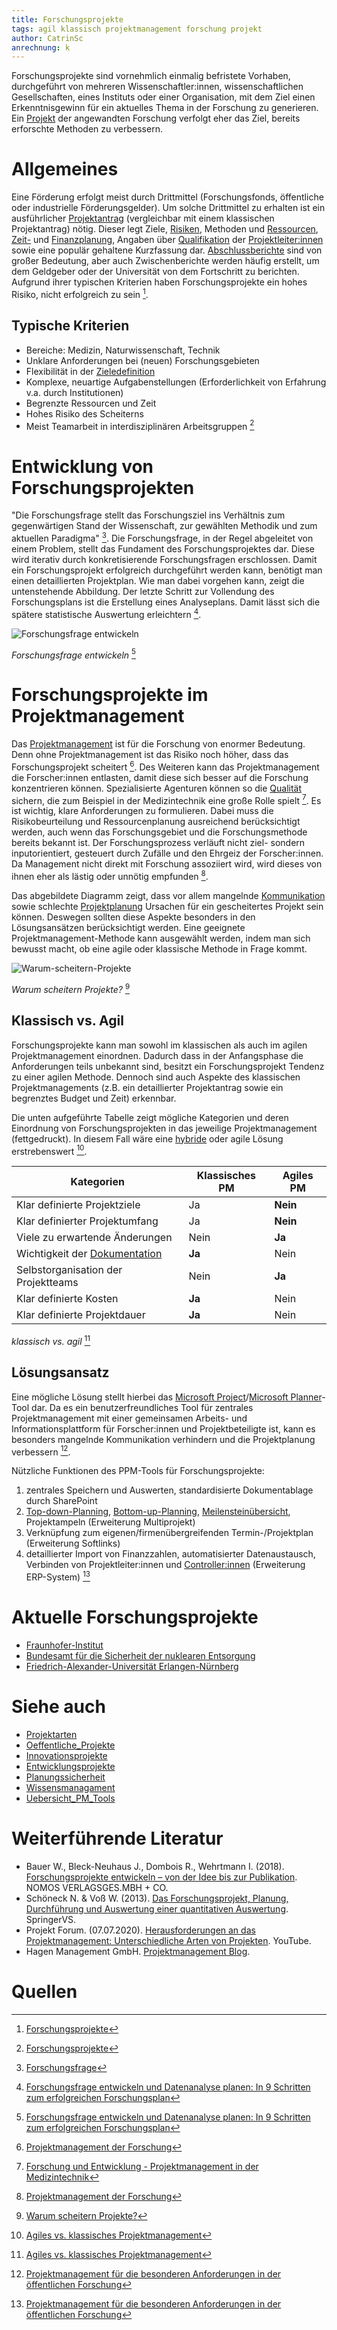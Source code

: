 ```yaml
---
title: Forschungsprojekte
tags: agil klassisch projektmanagement forschung projekt
author: CatrinSc
anrechnung: k
---
```

Forschungsprojekte sind vornehmlich einmalig befristete Vorhaben, durchgeführt von mehreren Wissenschaftler:innen, wissenschaftlichen Gesellschaften, eines Instituts oder einer Organisation, mit dem Ziel einen Erkenntnisgewinn für ein aktuelles Thema in der Forschung zu generieren. Ein [Projekt](Projekt.md) der angewandten Forschung verfolgt eher das Ziel, bereits erforschte Methoden zu verbessern.

# Allgemeines
Eine Förderung erfolgt meist durch Drittmittel (Forschungsfonds, öffentliche oder industrielle Förderungsgelder). Um solche Drittmittel zu erhalten ist ein ausführlicher [Projektantrag](Projektantrag.md) (vergleichbar mit einem klassischen Projektantrag) nötig. Dieser legt Ziele, [Risiken](Risikomanagement.md), Methoden und [Ressourcen](Ressourcenplanung.md), [Zeit-](Zeitplanung.md) und [Finanzplanung](Kostenplanung.md), Angaben über [Qualifikation](Faehigkeiten_Projektleiter.md) der [Projektleiter:innen](Projektleiter.md) sowie eine populär gehaltene Kurzfassung dar. [Abschlussberichte](Projektabschlussbericht.md) sind von großer Bedeutung, aber auch Zwischenberichte werden häufig erstellt, um dem Geldgeber oder der Universität von dem Fortschritt zu berichten. Aufgrund ihrer typischen Kriterien haben Forschungsprojekte ein hohes Risiko, nicht erfolgreich zu sein [^1].

## Typische Kriterien
* Bereiche: Medizin, Naturwissenschaft, Technik 
* Unklare Anforderungen bei (neuen) Forschungsgebieten
* Flexibilität in der [Zieledefinition](Ziel_Planung.md)
* Komplexe, neuartige Aufgabenstellungen (Erforderlichkeit von Erfahrung v.a. durch Institutionen) 
* Begrenzte Ressourcen und Zeit
* Hohes Risiko des Scheiterns
* Meist Teamarbeit in interdisziplinären Arbeitsgruppen [^1]

# Entwicklung von Forschungsprojekten
"Die Forschungsfrage stellt das Forschungsziel ins Verhältnis zum gegenwärtigen Stand der Wissenschaft, zur gewählten Methodik und zum aktuellen Paradigma" [^8]. Die Forschungsfrage, in der Regel abgeleitet von einem Problem, stellt das Fundament des Forschungsprojektes dar. Diese wird iterativ durch konkretisierende Forschungsfragen erschlossen. Damit ein Forschungsprojekt erfolgreich durchgeführt werden kann, benötigt man einen detaillierten Projektplan. Wie man dabei vorgehen kann, zeigt die untenstehende Abbildung. Der letzte Schritt zur Vollendung des Forschungsplans ist die Erstellung eines Analyseplans. Damit lässt sich die spätere statistische Auswertung erleichtern [^7].


![Forschungsfrage entwickeln](Forschungsprojekte/Forschungsfrage-entwickeln.jpg)

*Forschungsfrage entwickeln* [^7]

# Forschungsprojekte im Projektmanagement
Das [Projektmanagement](Projektmanagement.md) ist für die Forschung von enormer Bedeutung. Denn ohne Projektmanagement ist das Risiko noch höher, dass das Forschungsprojekt scheitert [^2]. Des Weiteren kann das Projektmanagement die Forscher:innen entlasten, damit diese sich besser auf die Forschung konzentrieren können. Spezialisierte Agenturen können so die [Qualität](Qualitaetssicherung.md) sichern, die zum Beispiel in der Medizintechnik eine große Rolle spielt [^5].
Es ist wichtig, klare Anforderungen zu formulieren. Dabei muss die Risikobeurteilung und Ressourcenplanung ausreichend berücksichtigt werden, auch wenn das Forschungsgebiet und die Forschungsmethode bereits bekannt ist. Der Forschungsprozess verläuft nicht ziel- sondern inputorientiert, gesteuert durch Zufälle und den Ehrgeiz der Forscher:innen. Da Management nicht direkt mit Forschung assoziiert wird, wird dieses von ihnen eher als lästig oder unnötig empfunden [^2].

Das abgebildete Diagramm zeigt, dass vor allem mangelnde [Kommunikation](Projektkommunikation.md) sowie schlechte [Projektplanung](Projektplanung.md) Ursachen für ein gescheitertes Projekt sein können. Deswegen sollten diese Aspekte besonders in den Lösungsansätzen berücksichtigt werden. Eine geeignete Projektmanagement-Methode kann ausgewählt werden, indem man sich bewusst macht, ob eine agile oder klassische Methode in Frage kommt. 

![Warum-scheitern-Projekte](Forschungsprojekte/Warum-scheitern-Projekte.jpg)

*Warum scheitern Projekte?* [^6]


## Klassisch vs. Agil
Forschungsprojekte kann man sowohl im klassischen als auch im agilen Projektmanagement einordnen. Dadurch dass in der Anfangsphase die Anforderungen teils unbekannt sind, besitzt ein Forschungsprojekt Tendenz zu einer agilen Methode. Dennoch sind auch Aspekte des klassischen Projektmanagements (z.B. ein detaillierter Projektantrag sowie ein begrenztes Budget und Zeit) erkennbar. 

Die unten aufgeführte Tabelle zeigt mögliche Kategorien und deren Einordnung von Forschungsprojekten in das jeweilige Projektmanagement (fettgedruckt). In diesem Fall wäre eine [hybride](Hybrides_Projektmanagment.md) oder agile Lösung erstrebenswert [^3].


| Kategorien | Klassisches PM | Agiles PM |
| ------------- | ------------- | ------------- |
| Klar definierte Projektziele | Ja | **Nein**  |
| Klar definierter Projektumfang | Ja | **Nein** |
| Viele zu erwartende Änderungen | Nein | **Ja**  |
| Wichtigkeit der [Dokumentation](Projektdokumentation.md) | **Ja**  | Nein |
| Selbstorganisation der Projektteams | Nein  | **Ja** |
| Klar definierte Kosten | **Ja**  | Nein |
| Klar definierte Projektdauer | **Ja**  | Nein | 

*klassisch vs. agil* [^3]

## Lösungsansatz
Eine mögliche Lösung stellt hierbei das [Microsoft Project](Microsoft_Project_PM_Tool.md)/[Microsoft Planner](Microsoft_Planner_PM_Tool.md)-Tool dar. Da es ein benutzerfreundliches Tool für zentrales Projektmanagement mit einer gemeinsamen Arbeits- und Informationsplattform für Forscher:innen und Projektbeteiligte ist, kann es besonders mangelnde Kommunikation verhindern und die Projektplanung verbessern [^4]. 

Nützliche Funktionen des PPM-Tools für Forschungsprojekte:
1. zentrales Speichern und Auswerten, standardisierte Dokumentablage durch SharePoint
2. [Top-down-Planning](Top_Down_Planning.md), [Bottom-up-Planning](Bottom_Up_Planning.md), [Meilensteinübersicht](Meilensteine.md), Projektampeln (Erweiterung Multiprojekt)
3. Verknüpfung zum eigenen/firmenübergreifenden Termin-/Projektplan (Erweiterung Softlinks)
4. detaillierter Import von Finanzzahlen, automatisierter Datenaustausch, Verbinden von Projektleiter:innen und [Controller:innen](Projektcontrolling.md) (Erweiterung ERP-System) [^4]


# Aktuelle Forschungsprojekte

* [Fraunhofer-Institut](https://www.ise.fraunhofer.de/de/forschungsprojekte/aktuell.html)
* [Bundesamt für die Sicherheit der nuklearen Entsorgung](https://www.base.bund.de/DE/themen/fa/soa/projekte-aktuell/projekte-aktuell.html)
* [Friedrich-Alexander-Universität Erlangen-Nürnberg](https://www.fau.de/research/)


# Siehe auch

* [Projektarten](Projektarten.md)
* [Oeffentliche_Projekte](Oeffentliche_Projekte.md)
* [Innovationsprojekte](Innovationsprojekte.md)
* [Entwicklungsprojekte](Entwicklungsprojekte.md)
* [Planungssicherheit](Planungssicherheit.md)
* [Wissensmanagament](Wissensmanagament.md)
* [Uebersicht_PM_Tools](Uebersicht_PM_Tools.md)


# Weiterführende Literatur

* Bauer W., Bleck-Neuhaus J., Dombois R., Wehrtmann I. (2018). [Forschungsprojekte entwickeln – von der Idee bis zur Publikation](https://www.nomos-shop.de/nomos/titel/forschungsprojekte-entwickeln-id-68403/). NOMOS VERLAGSGES.MBH + CO.
* Schöneck N. & Voß W. (2013). [Das Forschungsprojekt, Planung, Durchführung und Auswertung einer quantitativen Auswertung](https://link.springer.com/book/10.1007/978-3-531-19502-5). SpringerVS.
* Projekt Forum. (07.07.2020). [Herausforderungen an das Projektmanagement: Unterschiedliche Arten von Projekten](https://www.youtube.com/watch?v=Ar-qjMOsh7U). YouTube. 
* Hagen Management GmbH. [Projektmanagement Blog](https://pm-blog.com/).


# Quellen

[^1]: [Forschungsprojekte](https://de.wikipedia.org/wiki/Forschungsprojekt) 
[^2]: [Projektmanagement der Forschung](https://www.projektmagazin.de/artikel/projektmanagement-der-forschung_6806) 
[^3]: [Agiles vs. klassisches Projektmanagement](https://www.roth-institut.de/roth-wissens-journal/wissen-f%C3%BChrung/agiles-vs-klassisches-projektmanagement/)
[^4]: [Projektmanagement für die besonderen Anforderungen in der öffentlichen Forschung](https://www.theprojectgroup.com/de/ms-project-loesungen/projektmanagement-forschung)
[^5]: [Forschung und Entwicklung - Projektmanagement in der Medizintechnik](https://www.youtube.com/watch?v=6YxbcjEYUj0) 
[^6]: [Warum scheitern Projekte?](https://pm-blog.com/2009/07/04/warum-scheitern-projekte/)
[^7]: [Forschungsfrage entwickeln und Datenanalyse planen: In 9 Schritten zum erfolgreichen Forschungsplan](https://novustat.com/statistik-blog/forschungsfrage-entwickeln-und-datenanalyse-planen.html#:~:text=%20Forschungsfrage%20entwickeln%20und%20Datenanalyse%20planen%3A%20In%209,entwickeln%20Sie%20nun%20die%20Hypothesen.%20Hypothesen...%20More%20)
[^8]: [Forschungsfrage](https://de.wikipedia.org/wiki/Forschungsfrage)

